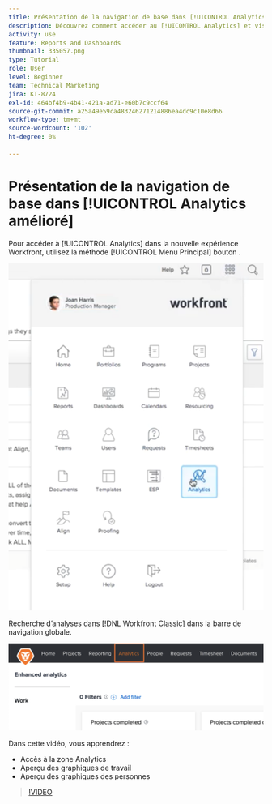 ```yaml
---
title: Présentation de la navigation de base dans [!UICONTROL Analytics amélioré]
description: Découvrez comment accéder au [!UICONTROL Analytics] et visualisez un aperçu des graphiques de travail et des graphiques de personnes dans Workfront.
activity: use
feature: Reports and Dashboards
thumbnail: 335057.png
type: Tutorial
role: User
level: Beginner
team: Technical Marketing
jira: KT-8724
exl-id: 464bf4b9-4b41-421a-ad71-e60b7c9ccf64
source-git-commit: a25a49e59ca483246271214886ea4dc9c10e8d66
workflow-type: tm+mt
source-wordcount: '102'
ht-degree: 0%

---
```


# Présentation de la navigation de base dans [!UICONTROL Analytics amélioré]

Pour accéder à [!UICONTROL Analytics] dans la nouvelle expérience Workfront, utilisez la méthode [!UICONTROL Menu Principal] bouton .

![Une image de la recherche de la variable [!UICONTROL Analytics] dans Workfront [!UICONTROL menu principal]](assets/Navigate-NWE.png)

Recherche d’analyses dans [!DNL Workfront Classic] dans la barre de navigation globale.

![Une image de la recherche de la variable [!UICONTROL Analytics] de la fonction [!DNL Workfront Classic]](assets/Navigate-Classic.png)

Dans cette vidéo, vous apprendrez :

* Accès à la zone Analytics
* Aperçu des graphiques de travail
* Aperçu des graphiques des personnes

>[!VIDEO](https://video.tv.adobe.com/v/335057/?quality=12&learn=on)
